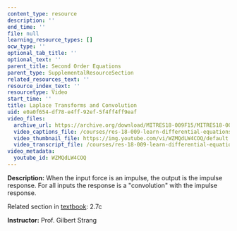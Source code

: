 ```yaml
---
content_type: resource
description: ''
end_time: ''
file: null
learning_resource_types: []
ocw_type: ''
optional_tab_title: ''
optional_text: ''
parent_title: Second Order Equations
parent_type: SupplementalResourceSection
related_resources_text: ''
resource_index_text: ''
resourcetype: Video
start_time: ''
title: Laplace Transforms and Convolution
uid: e0a0f654-df78-e4ff-92ef-5f4ff4ff9eaf
video_files:
  archive_url: https://archive.org/download/MITRES18-009F15/MITRES18-009F15_2_7c_LaplaceConvolution_300k.mp4
  video_captions_file: /courses/res-18-009-learn-differential-equations-up-close-with-gilbert-strang-and-cleve-moler-fall-2015/7d0320dff48253e79dfe940315ba6333_WZMQdLW4COQ.vtt
  video_thumbnail_file: https://img.youtube.com/vi/WZMQdLW4COQ/default.jpg
  video_transcript_file: /courses/res-18-009-learn-differential-equations-up-close-with-gilbert-strang-and-cleve-moler-fall-2015/6e4829dcb6c76db3614c0bcdb407ec27_WZMQdLW4COQ.pdf
video_metadata:
  youtube_id: WZMQdLW4COQ
---
```


**Description:** When the input force is an impulse, the output is the impulse response. For all inputs the response is a "convolution" with the impulse response.

Related section in [textbook](http://www-math.mit.edu/~gs/dela/): 2.7c

**Instructor:** Prof. Gilbert Strang




